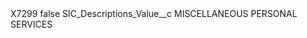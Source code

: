 <?xml version="1.0" encoding="UTF-8"?>
<CustomMetadata xmlns="http://soap.sforce.com/2006/04/metadata" xmlns:xsi="http://www.w3.org/2001/XMLSchema-instance" xmlns:xsd="http://www.w3.org/2001/XMLSchema">
    <label>X7299</label>
    <protected>false</protected>
    <values>
        <field>SIC_Descriptions_Value__c</field>
        <value xsi:type="xsd:string">MISCELLANEOUS PERSONAL SERVICES</value>
    </values>
</CustomMetadata>
